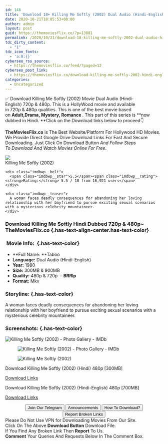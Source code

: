 ```yaml
---
id: 146
title: 'Download 18+ Killing Me Softly (2002) Dual Audio (Hindi-English) 480p [300MB] || 720p [700MB]'
date: 2020-10-21T18:05:53+00:00
author: admin
layout: post
guid: https://themoviesflix.co/?p=13881
permalink: /2020/10/21/download-18-killing-me-softly-2002-dual-audio-hindi-english-480p-300mb-720p-700mb/
tdc_dirty_content:
  - "1"
tdc_icon_fonts:
  - 'a:0:{}'
cyberseo_rss_source:
  - https://themoviesflix.co/feed/?paged=12
cyberseo_post_link:
  - https://themoviesflix.co/download-killing-me-softly-2002-hindi-english-480p-720p/
categories:
  - Uncategorized
---
```

✅ Download Killing Me Softly (2002)&nbsp;Movie&nbsp;Dual Audio (Hindi-English)&nbsp;720p&nbsp;&&nbsp;480p. This is a HollyWood movie and available in&nbsp;720p&nbsp;&&nbsp;480p&nbsp;qualities. This is one of the best movie based on&nbsp;**Adult,Drama,&nbsp;Mystery,&nbsp;Romance&nbsp;**. This part of this series is&nbsp;**now dubbed in&nbsp;Hindi.&nbsp;**Click on the Download links below to proceed👇

**TheMoviesFlix.co**&nbsp;is The Best Website/Platform For Hollywood HD Movies. We Provide Direct Google Drive Download Links For Fast And Secure Downloading. Just Click On Download Button&nbsp;_And Follow Steps To&nbsp;Download And Watch Movies Online For Free_.

<div class="imdbwp imdbwp--movie dark">
  <div class="imdbwp__thumb">
    <a class="imdbwp__link" target="_blank" title="Killing Me Softly" href="https://www.imdb.com/title/tt0250468/" rel="nofollow noopener noreferrer"><img class="imdbwp__img" src="https://m.media-amazon.com/images/M/MV5BNmM1MTNkZGYtZWZiZS00MTcwLWJjYTItZTc2MTEyOTA2MTBiXkEyXkFqcGdeQXVyNjU0NTI0Nw@@._V1_SX300.jpg" /></a>
  </div>
  
  <div class="imdbwp__content">
    <div class="imdbwp__header">
      <span class="imdbwp__title">Killing Me Softly</span> (2002)
    </div>
    
    <div class="imdbwp__belt">
      <span class="imdbwp__star">5.5</span><span class="imdbwp__rating"><strong>Rating:</strong> 5.5 / 10 from 16,921 users</span>
    </div>
    
    <div class="imdbwp__teaser">
      A woman faces deadly consequences for abandoning her loving relationship with her boyfriend to pursue exciting sexual scenarios with a mysterious celebrity mountaineer.
    </div>
  </div>
</div>

### Download Killing Me Softly Hindi Dubbed 720p & 480p~ TheMoviesFlix.co {.has-text-align-center.has-text-color}

### &nbsp;Movie Info:&nbsp; {.has-text-color}

  * **Full Name:&nbsp;**Taboo
  * **Language:**&nbsp;Dual Audio (Hindi-English)
  * **Year:** 1980
  * **Size:**&nbsp;300MB & 900MB
  * **Quality:**&nbsp;480p & 720p&nbsp; –&nbsp;**BRRIp**
  * **Format:**&nbsp;Mkv

### Storyline: {.has-text-color}

A woman faces deadly consequences for abandoning her loving relationship with her boyfriend to pursue exciting sexual scenarios with a mysterious celebrity mountaineer.

### Screenshots: {.has-text-color}<figure class="wp-block-image">

![Killing Me Softly (2002) - Photo Gallery - IMDb](https://m.media-amazon.com/images/M/MV5BNjEwNzQwYjQtNmIzNy00MzBhLTk3YTEtNzdmYTJlMzMyNzBiXkEyXkFqcGdeQXVyMDgyNjA5MA@@._V1_.jpg) </figure> <figure class="wp-block-image">![Killing Me Softly (2002) - Photo Gallery - IMDb](https://m.media-amazon.com/images/M/MV5BNTM2MDdiZWEtYTZiMi00ZDQzLWFjYWMtZDdiNmI1MWZmYmQwXkEyXkFqcGdeQXVyMDgyNjA5MA@@._V1_.jpg)</figure> <figure class="wp-block-image">![Killing Me Softly (2002)](https://m.media-amazon.com/images/M/MV5BMzVmMzdkYmItZjIxNS00MmI3LWE2OWQtMWE4NDEzYmNlYjgxXkEyXkFqcGdeQXVyMDgyNjA5MA@@._V1_.jpg)</figure> 

<p class="has-text-align-center has-text-color has-medium-font-size">
  Download Killing Me Softly (2002) (Hindi) 480p [300MB]
</p>

<span class="mb-center maxbutton-3-center"><span class="maxbutton-3-container mb-container"><a class="maxbutton-3 maxbutton maxbutton-post-button" target="_blank" rel="nofollow noopener noreferrer" href="https://coinquint.com/a15115/"><span class="mb-text">Download Links</span></a></span></span>

<p class="has-text-align-center has-text-color has-medium-font-size">
  Download Killing Me Softly (2002) (Hindi-English) 480p [700MB]
</p>

<span class="mb-center maxbutton-3-center"><span class="maxbutton-3-container mb-container"><a class="maxbutton-3 maxbutton maxbutton-post-button" target="_blank" rel="nofollow noopener noreferrer" href="https://coinquint.com/a15118/"><span class="mb-text">Download Links</span></a></span></span>

<center>
</center>

<center>
  <a href="https://t.me/themoviesflixcom" target="_blank" data-wpel-link="external" rel="nofollow external noopener noreferrer"><button class="button button5">Join Our Telegram</button></a> <a href="https://themoviesflix.co/download-killing-me-softly-2002-hindi-english-480p-720p/#" target="_blank" data-wpel-link="external" rel="nofollow external noopener noreferrer"><button class="button button5">Announcements</button></a> <a href="https://themoviesflix.com/how-to-download/" target="_blank" data-wpel-link="external" rel="nofollow external noopener noreferrer"><button class="button button5">How To Download?</button></a> <a href="https://themoviesflix.co/download-killing-me-softly-2002-hindi-english-480p-720p/#" target="_blank" data-wpel-link="external" rel="nofollow external noopener noreferrer"><button class="button button5">Report Broken Links</button></a>
</center>

<div class="alert alert-danger">
  Please Do Not Use VPN for Downloading Movies From Our Site.
</div>

<div class="alert alert-success">
  Click On The Above <strong>Download Button</strong> Download File.
</div>

<div class="alert alert-warning">
  If You Find Any Broken Link Then <strong>Report</strong> To Us.
</div>

<div class="alert alert-info">
  <strong>Comment</strong> Your Queries And Requests Below In The Comment Box.
</div>